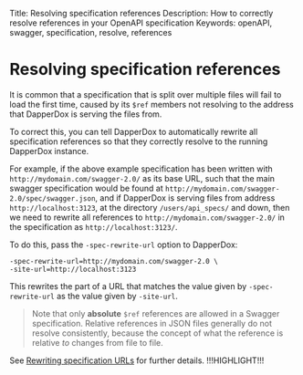 Title: Resolving specification references
Description: How to correctly resolve references in your OpenAPI specification
Keywords: openAPI, swagger, specification, resolve, references

# Resolving specification references

It is common that a specification that is split over multiple files will fail to load the first time, caused by its `$ref`
members not resolving to the address that DapperDox is serving the files from.

To correct this, you can tell DapperDox to automatically rewrite all specification references so that they correctly
resolve to the running DapperDox instance.

For example, if the above example specification has been written with `http://mydomain.com/swagger-2.0/` as its base URL,
such that the main swagger specification would be found at `http://mydomain.com/swagger-2.0/spec/swagger.json`, and if
DapperDox is serving files from address `http://localhost:3123`, at the directory `/users/api_specs/` and down,
then we need to rewrite all references to `http://mydomain.com/swagger-2.0/` in the specification as `http://localhost:3123/`.

To do this, pass the `-spec-rewrite-url` option to DapperDox:

```
-spec-rewrite-url=http://mydomain.com/swagger-2.0 \
-site-url=http://localhost:3123
```

This rewrites the part of a URL that matches the value given by `-spec-rewrite-url` as the value given by `-site-url`.

> Note that only **absolute** `$ref` references are allowed in a Swagger specification. Relative references in JSON
files generally do not resolve consistently, because the concept of what the reference is relative *to* changes from
file to file.

See [Rewriting specification URLs](/docs/rewrite-spec) for further details.
!!!HIGHLIGHT!!!
